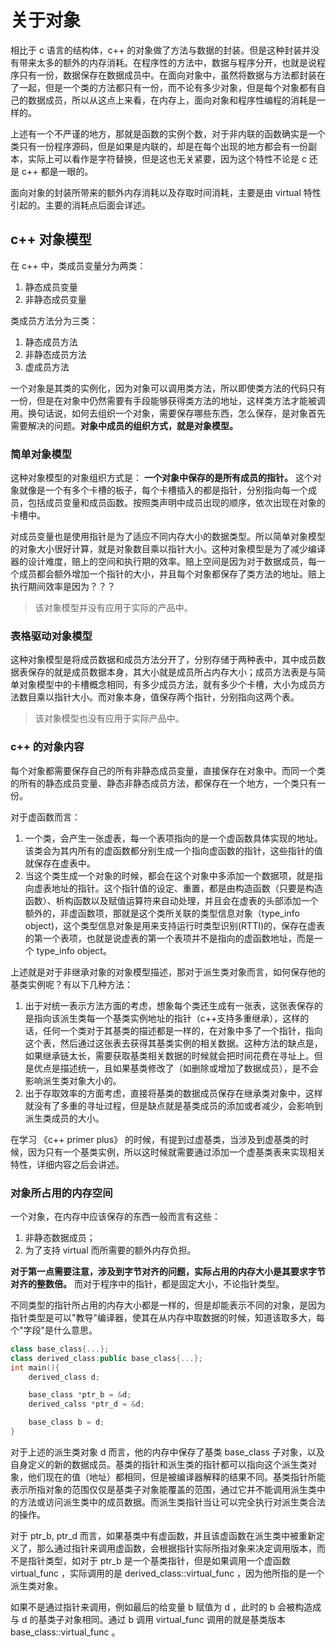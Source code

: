 # 关于对象

相比于 c 语言的结构体，c++ 的对象做了方法与数据的封装。但是这种封装并没有带来太多的额外的内存消耗。在程序性的方法中，数据与程序分开，也就是说程序只有一份，数据保存在数据成员中。在面向对象中，虽然将数据与方法都封装在了一起，但是一个类的方法都只有一份，而不论有多少对象，但是每个对象都有自己的数据成员，所以从这点上来看，在内存上，面向对象和程序性编程的消耗是一样的。

上述有一个不严谨的地方，那就是函数的实例个数，对于非内联的函数确实是一个类只有一份程序源码，但是如果是内联的，却是在每个出现的地方都会有一份副本，实际上可以看作是字符替换，但是这也无关紧要，因为这个特性不论是 c 还是 c++ 都是一眼的。

面向对象的封装所带来的额外内存消耗以及存取时间消耗，主要是由 virtual 特性引起的。主要的消耗点后面会详述。

## c++ 对象模型

在 c++ 中，类成员变量分为两类：

1. 静态成员变量
2. 非静态成员变量

类成员方法分为三类：

1. 静态成员方法
2. 非静态成员方法
3. 虚成员方法

一个对象是其类的实例化，因为对象可以调用类方法，所以即使类方法的代码只有一份，但是在对象中仍然需要有手段能够获得类方法的地址，这样类方法才能被调用。换句话说，如何去组织一个对象，需要保存哪些东西，怎么保存，是对象首先需要解决的问题。**对象中成员的组织方式，就是对象模型。**

### 简单对象模型

这种对象模型的对象组织方式是： **一个对象中保存的是所有成员的指针。** 这个对象就像是一个有多个卡槽的板子，每个卡槽插入的都是指针，分别指向每一个成员，包括成员变量和成员函数。按照类声明中成员出现的顺序，依次出现在对象的卡槽中。

对成员变量也是使用指针是为了适应不同内存大小的数据类型。所以简单对象模型的对象大小很好计算，就是对象数目乘以指针大小。这种对象模型是为了减少编译器的设计难度，赔上的空间和执行期的效率。赔上空间是因为对于数据成员，每一个成员都会额外增加一个指针的大小，并且每个对象都保存了类方法的地址。赔上执行期间效率是因为？？？

> 该对象模型并没有应用于实际的产品中。

### 表格驱动对象模型

这种对象模型是将成员数据和成员方法分开了，分别存储于两种表中，其中成员数据表保存的就是成员数据本身，其大小就是成员所占内存大小；成员方法表是与简单对象模型中的卡槽概念相同，有多少成员方法，就有多少个卡槽，大小为成员方法数目乘以指针大小。而对象本身，值保存两个指针，分别指向这两个表。

> 该对象模型也没有应用于实际产品中。

### c++ 的对象内容

每个对象都需要保存自己的所有非静态成员变量，直接保存在对象中。而同一个类的所有的静态成员变量、静态非静态成员方法，都保存在一个地方，一个类只有一份。

对于虚函数而言：

1. 一个类，会产生一张虚表，每一个表项指向的是一个虚函数具体实现的地址。该类会为其内所有的虚函数都分别生成一个指向虚函数的指针，这些指针的值就保存在虚表中。
2. 当这个类生成一个对象的时候，都会在这个对象中多添加一个数据项，就是指向虚表地址的指针。这个指针值的设定、重置，都是由构造函数（只要是构造函数）、析构函数以及赋值运算符来自动处理，并且会在虚表的头部添加一个额外的，非虚函数项，那就是这个类所关联的类型信息对象（type_info object)，这个类型信息对象是用来支持运行时类型识别(RTTI)的，保存在虚表的第一个表项，也就是说虚表的第一个表项并不是指向的虚函数地址，而是一个 type_info object。

上述就是对于非继承对象的对象模型描述，那对于派生类对象而言，如何保存他的基类实例呢？有以下几种方法：

1. 出于对统一表示方法方面的考虑，想象每个类还生成有一张表，这张表保存的是指向该派生类每一个基类实例地址的指针（c++支持多重继承），这样的话，任何一个类对于其基类的描述都是一样的，在对象中多了一个指针，指向这个表，然后通过这张表去获得其基类实例的相关数据。这种方法的缺点是，如果继承链太长，需要获取基类相关数据的时候就会把时间花费在寻址上。但是优点是描述统一，且如果基类修改了（如删除或增加了数据成员），是不会影响派生类对象大小的。
2. 出于存取效率的方面考虑，直接将基类的数据成员保存在继承类对象中，这样就没有了多重的寻址过程，但是缺点就是基类成员的添加或者减少，会影响到派生类成员的大小。

在学习 《c++ primer plus》 的时候，有提到过虚基类，当涉及到虚基类的时候，因为只有一个基类实例，所以这时候就需要通过添加一个虚基类表来实现相关特性，详细内容之后会讲述。

### 对象所占用的内存空间

一个对象，在内存中应该保存的东西一般而言有这些：

1. 非静态数据成员；
2. 为了支持 virtual 而所需要的额外内存负担。

**对于第一点需要注意，涉及到字节对齐的问题，实际占用的内存大小是其要求字节对齐的整数倍。** 而对于程序中的指针，都是固定大小，不论指针类型。

不同类型的指针所占用的内存大小都是一样的，但是却能表示不同的对象，是因为指针类型是可以"教导"编译器，使其在从内存中取数据的时候，知道该取多大，每个"字段"是什么意思。

```c++
class base_class{...};
class derived_class:public base_class{...};
int main(){
    derived_class d;

    base_class *ptr_b = &d;
    derived_calss *ptr_d = &d;

    base_class b = d;
}
```

对于上述的派生类对象 d 而言，他的内存中保存了基类 base_class 子对象，以及自身定义的新的数据成员。基类的指针和派生类的指针都可以指向这个派生类对象，他们现在的值（地址）都相同，但是被编译器解释的结果不同。基类指针所能表示所指对象的范围仅仅是基类子对象能覆盖的范围，通过它并不能调用派生类中的方法或访问派生类中的成员数据。而派生类指针当让可以完全执行对派生类合法的操作。

对于 ptr_b, ptr_d 而言，如果基类中有虚函数，并且该虚函数在派生类中被重新定义了，那么通过指针来调用虚函数，会根据指针实际所指对象来决定调用版本，而不是指针类型，如对于 ptr_b 是一个基类指针，但是如果调用一个虚函数 virtual_func ，实际调用的是 derived_class::virtual_func ，因为他所指的是一个派生类对象。

如果不是通过指针来调用，例如最后的给变量 b 赋值为 d ，此时的 b 会被构造成与 d 的基类子对象相同。通过 b 调用 virtual_func 调用的就是基类版本 base_class::virtual_func 。
